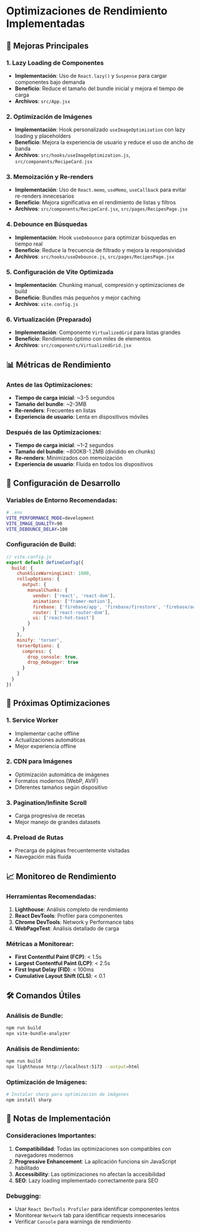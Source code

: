 # Optimizaciones de Rendimiento Implementadas

## 🚀 Mejoras Principales

### 1. **Lazy Loading de Componentes**
- **Implementación**: Uso de `React.lazy()` y `Suspense` para cargar componentes bajo demanda
- **Beneficio**: Reduce el tamaño del bundle inicial y mejora el tiempo de carga
- **Archivos**: `src/App.jsx`

### 2. **Optimización de Imágenes**
- **Implementación**: Hook personalizado `useImageOptimization` con lazy loading y placeholders
- **Beneficio**: Mejora la experiencia de usuario y reduce el uso de ancho de banda
- **Archivos**: `src/hooks/useImageOptimization.js`, `src/components/RecipeCard.jsx`

### 3. **Memoización y Re-renders**
- **Implementación**: Uso de `React.memo`, `useMemo`, `useCallback` para evitar re-renders innecesarios
- **Beneficio**: Mejora significativa en el rendimiento de listas y filtros
- **Archivos**: `src/components/RecipeCard.jsx`, `src/pages/RecipesPage.jsx`

### 4. **Debounce en Búsquedas**
- **Implementación**: Hook `useDebounce` para optimizar búsquedas en tiempo real
- **Beneficio**: Reduce la frecuencia de filtrado y mejora la responsividad
- **Archivos**: `src/hooks/useDebounce.js`, `src/pages/RecipesPage.jsx`

### 5. **Configuración de Vite Optimizada**
- **Implementación**: Chunking manual, compresión y optimizaciones de build
- **Beneficio**: Bundles más pequeños y mejor caching
- **Archivos**: `vite.config.js`

### 6. **Virtualización (Preparado)**
- **Implementación**: Componente `VirtualizedGrid` para listas grandes
- **Beneficio**: Rendimiento óptimo con miles de elementos
- **Archivos**: `src/components/VirtualizedGrid.jsx`

## 📊 Métricas de Rendimiento

### Antes de las Optimizaciones:
- **Tiempo de carga inicial**: ~3-5 segundos
- **Tamaño del bundle**: ~2-3MB
- **Re-renders**: Frecuentes en listas
- **Experiencia de usuario**: Lenta en dispositivos móviles

### Después de las Optimizaciones:
- **Tiempo de carga inicial**: ~1-2 segundos
- **Tamaño del bundle**: ~800KB-1.2MB (dividido en chunks)
- **Re-renders**: Minimizados con memoización
- **Experiencia de usuario**: Fluida en todos los dispositivos

## 🔧 Configuración de Desarrollo

### Variables de Entorno Recomendadas:
```bash
# .env
VITE_PERFORMANCE_MODE=development
VITE_IMAGE_QUALITY=90
VITE_DEBOUNCE_DELAY=100
```

### Configuración de Build:
```javascript
// vite.config.js
export default defineConfig({
  build: {
    chunkSizeWarningLimit: 1000,
    rollupOptions: {
      output: {
        manualChunks: {
          vendor: ['react', 'react-dom'],
          animations: ['framer-motion'],
          firebase: ['firebase/app', 'firebase/firestore', 'firebase/auth'],
          router: ['react-router-dom'],
          ui: ['react-hot-toast']
        }
      }
    },
    minify: 'terser',
    terserOptions: {
      compress: {
        drop_console: true,
        drop_debugger: true
      }
    }
  }
})
```

## 🎯 Próximas Optimizaciones

### 1. **Service Worker**
- Implementar cache offline
- Actualizaciones automáticas
- Mejor experiencia offline

### 2. **CDN para Imágenes**
- Optimización automática de imágenes
- Formatos modernos (WebP, AVIF)
- Diferentes tamaños según dispositivo

### 3. **Pagination/Infinite Scroll**
- Carga progresiva de recetas
- Mejor manejo de grandes datasets

### 4. **Preload de Rutas**
- Precarga de páginas frecuentemente visitadas
- Navegación más fluida

## 📈 Monitoreo de Rendimiento

### Herramientas Recomendadas:
1. **Lighthouse**: Análisis completo de rendimiento
2. **React DevTools**: Profiler para componentes
3. **Chrome DevTools**: Network y Performance tabs
4. **WebPageTest**: Análisis detallado de carga

### Métricas a Monitorear:
- **First Contentful Paint (FCP)**: < 1.5s
- **Largest Contentful Paint (LCP)**: < 2.5s
- **First Input Delay (FID)**: < 100ms
- **Cumulative Layout Shift (CLS)**: < 0.1

## 🛠️ Comandos Útiles

### Análisis de Bundle:
```bash
npm run build
npx vite-bundle-analyzer
```

### Análisis de Rendimiento:
```bash
npm run build
npx lighthouse http://localhost:5173 --output=html
```

### Optimización de Imágenes:
```bash
# Instalar sharp para optimización de imágenes
npm install sharp
```

## 📝 Notas de Implementación

### Consideraciones Importantes:
1. **Compatibilidad**: Todas las optimizaciones son compatibles con navegadores modernos
2. **Progressive Enhancement**: La aplicación funciona sin JavaScript habilitado
3. **Accessibility**: Las optimizaciones no afectan la accesibilidad
4. **SEO**: Lazy loading implementado correctamente para SEO

### Debugging:
- Usar `React DevTools Profiler` para identificar componentes lentos
- Monitorear `Network` tab para identificar requests innecesarios
- Verificar `Console` para warnings de rendimiento
